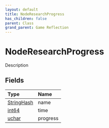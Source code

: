 ```yaml
---
layout: default
title: NodeResearchProgress
has_children: false
parent: Class
grand_parent: Game Reflection
---
```

# NodeResearchProgress
Description 

## Fields

| Type | Name |
|:----------|:--------------|
| [StringHash](/riftbreaker-wiki/docs/game-reflection/classes/string_hash/) | name |
| [int64](/riftbreaker-wiki/docs/game-reflection/components/int64/) | time |
| [uchar](/riftbreaker-wiki/docs/game-reflection/enums/uchar/) | progress |

